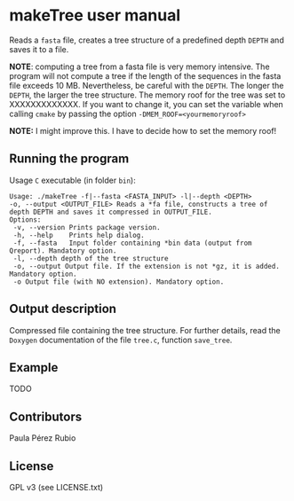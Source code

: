 # makeTree user manual

Reads a `fasta` file, creates a tree structure of a predefined 
depth `DEPTH` and saves it to a file. 

**NOTE**: computing a tree from a fasta file is very memory 
intensive. The program will not compute a tree if the length of the 
sequences in the fasta file exceeds 10 MB. Nevertheless, be 
careful with the `DEPTH`. The longer the `DEPTH`, the larger the tree
structure. The memory roof for the tree was set to XXXXXXXXXXXXX. 
If you want to change it, you can set the variable when calling 
`cmake` by passing the option `-DMEM_ROOF=<yourmemoryroof>`

**NOTE:** I might improve this. I have to decide how to set the 
memory roof!

## Running the program

Usage `C` executable (in folder `bin`): 

```
Usage: ./makeTree -f|--fasta <FASTA_INPUT> -l|--depth <DEPTH> 
-o, --output <OUTPUT_FILE> Reads a *fa file, constructs a tree of 
depth DEPTH and saves it compressed in OUTPUT_FILE.
Options: 
 -v, --version Prints package version.
 -h, --help    Prints help dialog.
 -f, --fasta   Input folder containing *bin data (output from Qreport). Mandatory option.
 -l, --depth depth of the tree structure
 -o, --output Output file. If the extension is not *gz, it is added. Mandatory option.
 -o Output file (with NO extension). Mandatory option.
```


## Output description

Compressed file containing the tree structure. For further details,
read the `Doxygen` documentation of the file `tree.c`, function `save_tree`.

## Example 
 
TODO

## Contributors

Paula Pérez Rubio 

## License

GPL v3 (see LICENSE.txt)

